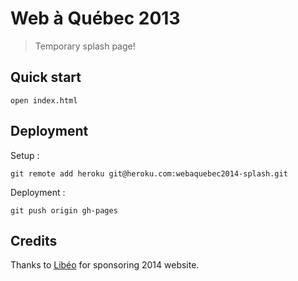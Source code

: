 # Web à Québec 2013

> Temporary splash page!

## Quick start

    open index.html

## Deployment

Setup :

    git remote add heroku git@heroku.com:webaquebec2014-splash.git

Deployment :

    git push origin gh-pages

## Credits

Thanks to [Libéo](http://libeo.com) for sponsoring 2014 website.
